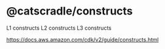 # @catscradle/constructs

L1 constructs L2 constructs L3 constructs

https://docs.aws.amazon.com/cdk/v2/guide/constructs.html
